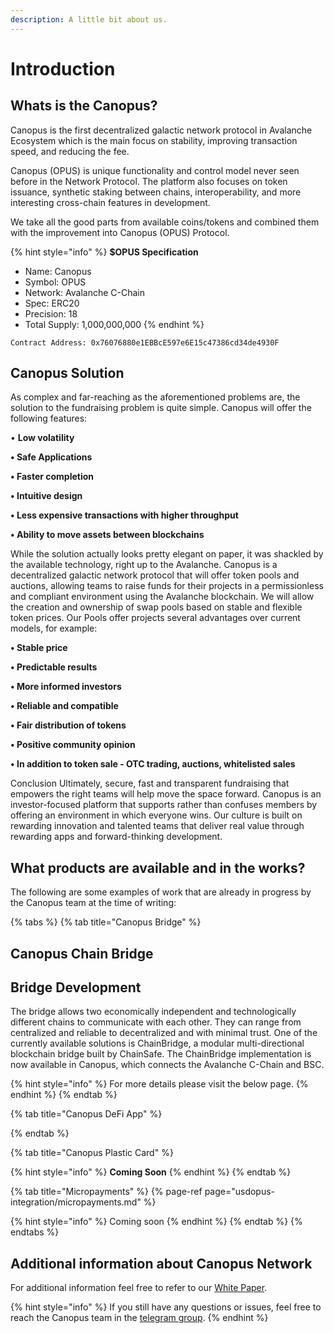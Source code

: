 ```yaml
---
description: A little bit about us.
---
```


# Introduction

## Whats is the Canopus?

Canopus is the first decentralized galactic network protocol in Avalanche Ecosystem which is the main focus on stability, improving transaction speed, and reducing the fee. 

Canopus \(OPUS\) is unique functionality and control model never seen before in the Network Protocol. The platform also focuses on token issuance, synthetic staking between chains, interoperability, and more interesting cross-chain features in development. 

We take all the good parts from available coins/tokens and combined them with the improvement into Canopus \(OPUS\) Protocol.

{% hint style="info" %}
**$OPUS Specification** 

* Name: Canopus
* Symbol: OPUS
* Network: Avalanche C-Chain
* Spec: ERC20
* Precision: 18
* Total Supply: 1,000,000,000
{% endhint %}

```text
Contract Address: 0x76076880e1EBBcE597e6E15c47386cd34de4930F
```

## Canopus Solution 

As complex and far-reaching as the aforementioned problems are, the solution to the fundraising problem is quite simple. Canopus will offer the following features:

• **Low volatility** 

**• Safe Applications** 

**• Faster completion** 

**• Intuitive design** 

**• Less expensive transactions with higher throughput** 

**• Ability to move assets between blockchains**

While the solution actually looks pretty elegant on paper, it was shackled by the available technology, right up to the Avalanche. Canopus is a decentralized galactic network protocol that will offer token pools and auctions, allowing teams to raise funds for their projects in a permissionless and compliant environment using the Avalanche blockchain. We will allow the creation and ownership of swap pools based on stable and flexible token prices. Our Pools offer projects several advantages over current models, for example:

**• Stable price** 

**• Predictable results** 

**• More informed investors** 

**• Reliable and compatible** 

**• Fair distribution of tokens** 

**• Positive community opinion** 

**• In addition to token sale - OTC trading, auctions, whitelisted sales**

Conclusion Ultimately, secure, fast and transparent fundraising that empowers the right teams will help move the space forward. Canopus is an investor-focused platform that supports rather than confuses members by offering an environment in which everyone wins. Our culture is built on rewarding innovation and talented teams that deliver real value through rewarding apps and forward-thinking development.

## What products are available and in the works?

The following are some examples of work that are already in progress by the Canopus team at the time of writing: 

{% tabs %}
{% tab title="Canopus Bridge" %}
## Canopus Chain Bridge

## Bridge Development

The bridge allows two economically independent and technologically different chains to communicate with each other. They can range from centralized and reliable to decentralized and with minimal trust. One of the currently available solutions is ChainBridge, a modular multi-directional blockchain bridge built by ChainSafe. The ChainBridge implementation is now available in Canopus, which connects the Avalanche C-Chain and BSC.

{% hint style="info" %}
For more details please visit the below page.
{% endhint %}
{% endtab %}

{% tab title="Canopus DeFi App" %}

{% endtab %}

{% tab title="Canopus Plastic Card" %}




{% hint style="info" %}
**Coming Soon**
{% endhint %}
{% endtab %}

{% tab title="Micropayments" %}
{% page-ref page="usdopus-integration/micropayments.md" %}

{% hint style="info" %}
Coming soon
{% endhint %}
{% endtab %}
{% endtabs %}



## Additional information about Canopus Network

For additional information feel free to refer to our [White Paper](https://github.com/Canopus-Network-OPUS/OPUS/blob/main/Canopus%20Whitepaper.pdf).

{% hint style="info" %}
If you still have any questions or issues, feel free to reach the Canopus team in the [telegram group](https://t.me/canopus_network).
{% endhint %}

